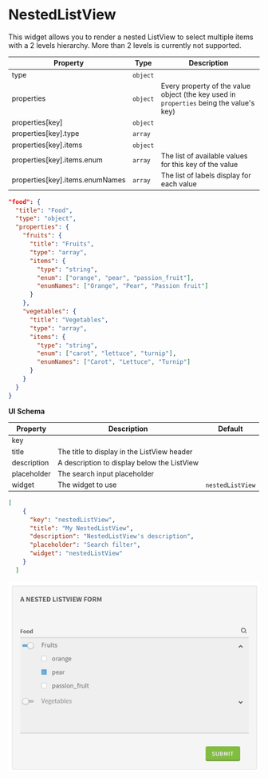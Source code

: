 # NestedListView

This widget allows you to render a nested ListView to select multiple items with a 2 levels hierarchy.
More than 2 levels is currently not supported.

| Property | Type | Description |
|---|---|---|
| type | `object` | 
| properties | `object` | Every property of the value object (the key used in `properties` being the value's key)
| properties[key] | `object` | 
| properties[key].type | `array` | 
| properties[key].items | `object` | 
| properties[key].items.enum | `array` | The list of available values for this key of the value
| properties[key].items.enumNames | `array` | The list of labels display for each value


```json
"food": {
  "title": "Food",
  "type": "object",
  "properties": {
    "fruits": {
      "title": "Fruits",
      "type": "array",
      "items": {
        "type": "string",
        "enum": ["orange", "pear", "passion_fruit"],
        "enumNames": ["Orange", "Pear", "Passion fruit"]
      }
    },
    "vegetables": {
      "title": "Vegetables",
      "type": "array",
      "items": {
        "type": "string",
        "enum": ["carot", "lettuce", "turnip"],
        "enumNames": ["Carot", "Lettuce", "Turnip"]
      }
    }
  }
}
```

**UI Schema**

| Property | Description | Default |
|---|---|---|
| key |  |  |
| title | The title to display in the ListView header |  |
| description | A description to display below the ListView |  |
| placeholder | The search input placeholder |  |
| widget | The widget to use | `nestedListView` |

```json
[
    {
      "key": "nestedListView",
      "title": "My NestedListView",
      "description": "NestedListView's description",
      "placeholder": "Search filter",
      "widget": "nestedListView"
    }
  ]
```

![NestedListview](screenshot.gif)
